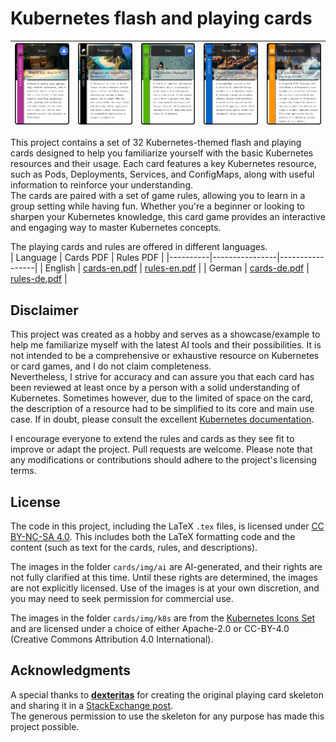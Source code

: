 # Kubernetes flash and playing cards
| ![Secret Card](extracts/secret-alpha.png) | ![Namespace Card](extracts/ns-alpha.png) | ![Pod Card](extracts/pod-alpha.png) | ![Storage Class Card](extracts/sc-alpha.png) | ![CVE Card](extracts/cve.png) |
|-----------------------|-----------------------|-----------------------|-----------------------|-----------------------|

This project contains a set of 32 Kubernetes-themed flash and playing cards designed to help you familiarize yourself with the basic Kubernetes resources and their usage. Each card features a key Kubernetes resource, such as Pods, Deployments, Services, and ConfigMaps, along with useful information to reinforce your understanding.  
The cards are paired with a set of game rules, allowing you to learn in a group setting while having fun. Whether you're a beginner or looking to sharpen your Kubernetes knowledge, this card game provides an interactive and engaging way to master Kubernetes concepts.  

The playing cards and rules are offered in different languages.  
| Language | Cards PDF       | Rules PDF       |
|----------|----------------|-----------------|
| English  | [cards-en.pdf](cards-en.pdf) | [rules-en.pdf](rules-en.pdf) |
| German   | [cards-de.pdf](cards-de.pdf) | [rules-de.pdf](rules-de.pdf) |

## Disclaimer
This project was created as a hobby and serves as a showcase/example to help me familiarize myself with the latest AI tools and their possibilities. It is not intended to be a comprehensive or exhaustive resource on Kubernetes or card games, and I do not claim completeness.  
Nevertheless, I strive for accuracy and can assure you that each card has been reviewed at least once by a person with a solid understanding of Kubernetes. Sometimes however, due to the limited of space on the card, the description of a resource had to be simplified to its core and main use case. If in doubt, please consult the excellent [Kubernetes documentation](https://kubernetes.io/docs/home/).  

I encourage everyone to extend the rules and cards as they see fit to improve or adapt the project. Pull requests are welcome. Please note that any modifications or contributions should adhere to the project's licensing terms.

## License
The code in this project, including the LaTeX `.tex` files, is licensed under [CC BY-NC-SA 4.0](https://creativecommons.org/licenses/by-nc-sa/4.0/). This includes both the LaTeX formatting code and the content (such as text for the cards, rules, and descriptions).  

The images in the folder `cards/img/ai` are AI-generated, and their rights are not fully clarified at this time. Until these rights are determined, the images are not explicitly licensed. Use of the images is at your own discretion, and you may need to seek permission for commercial use.  

The images in the folder `cards/img/k8s` are from the [Kubernetes Icons Set](https://github.com/kubernetes/community/tree/master/icons) and are licensed under a choice of either Apache-2.0 or CC-BY-4.0 (Creative Commons Attribution 4.0 International).  

## Acknowledgments
A special thanks to **[dexteritas](https://tex.stackexchange.com/users/123129/dexteritas)** for creating the original playing card skeleton and sharing it in a [StackExchange post](https://tex.stackexchange.com/questions/47924/creating-playing-cards-using-tikz).  
The generous permission to use the skeleton for any purpose has made this project possible.  
